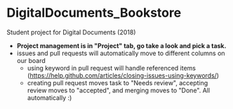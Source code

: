 # DigitalDocuments_Bookstore
Student project for Digital Documents (2018)


- __Project management is in "Project" tab, go take a look and pick a task.__
- issues and pull requests will automatically move to different columns on our board
  - using keyword in pull request will handle referenced items (https://help.github.com/articles/closing-issues-using-keywords/)
  - creating pull request moves task to "Needs review", accepting review moves to "accepted", and merging moves to "Done". All automatically :)
